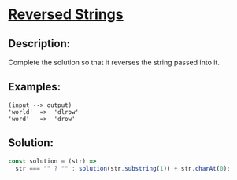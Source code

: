 # **[Reversed Strings](https://www.codewars.com/kata/5168bb5dfe9a00b126000018/javascript)**

## **Description**:

Complete the solution so that it reverses the string passed into it.

## **Examples**:

```
(input --> output)
'world'  =>  'dlrow'
'word'   =>  'drow'
```

## **Solution**:

```javascript
const solution = (str) =>
  str === "" ? "" : solution(str.substring(1)) + str.charAt(0);
```
